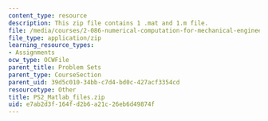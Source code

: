```yaml
---
content_type: resource
description: This zip file contains 1 .mat and 1.m file.
file: /media/courses/2-086-numerical-computation-for-mechanical-engineers-fall-2012/e7ab2d3f164fd2b6a21c26eb6d49874f_PS2_Matlab_files.zip
file_type: application/zip
learning_resource_types:
- Assignments
ocw_type: OCWFile
parent_title: Problem Sets
parent_type: CourseSection
parent_uid: 39d5c010-34bb-c7d4-bd0c-427acf3354cd
resourcetype: Other
title: PS2_Matlab_files.zip
uid: e7ab2d3f-164f-d2b6-a21c-26eb6d49874f
---
```

